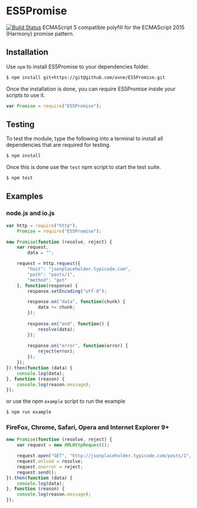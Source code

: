 
ES5Promise
==========
[![Build Status](https://travis-ci.org/avne/ES5Promise.svg?branch=master)](http://travis-ci.org/avne/ES5Promise)
ECMAScript 5 compatible polyfill for the ECMAScript 2015 (Harmony) promise pattern.

Installation
------------
Use `npm` to install ES5Promise to your dependencies folder.
```bash
$ npm install git+https://git@github.com/avne/ES5Promise.git
```
Once the installation is done, you can require ES5Promise inside your scripts to use it. 
```js
var Promise = require("ES5Promise");
```

Testing
-------
To test the module, type the following into a terminal to install all dependencies that are required for testing.
```bash
$ npm install
```
Once this is done use the `test` npm script to start the test suite.
```bash
$ npm test
```

Examples
--------

### node.js and io.js
```js
var http = require("http"),
    Promise = require("ES5Promise");

new Promise(function (resolve, reject) {
    var request,
        data = "";

    request = http.request({
        "host": "jsonplaceholder.typicode.com",
        "path": "posts/1",
        "method": "get"
    }, function(response) {
        response.setEncoding("utf-8");

        response.on("data", function(chunk) {
            data += chunk;
        });
        
        response.on("end", function() {
            resolve(data);
        });
        
        response.on("error", function(error) {
            reject(error);
        });
    });
}).then(function (data) {
    console.log(data);
}, function (reason) {
    console.log(reason.message);
});
```
or use the npm `example` script to run the example
```bash
$ npm run example
```

### FireFox, Chrome, Safari, Opera and Internet Explorer 9+
```js
new Promise(function (resolve, reject) {
    var request = new XMLHttpRequest();

    request.open("GET", "http://jsonplaceholder.typicode.com/posts/1", true);
    request.onload = resolve;
    request.onerror = reject;
    request.send();
}).then(function (data) {
    console.log(data);
}, function (reason) {
    console.log(reason.message);
});
```